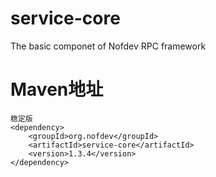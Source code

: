 # service-core

The basic componet of Nofdev RPC framework


# Maven地址

```
稳定版
<dependency>
    <groupId>org.nofdev</groupId>
    <artifactId>service-core</artifactId>
    <version>1.3.4</version>
</dependency>

```